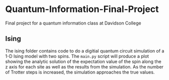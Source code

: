 # Quantum-Information-Final-Project
Final project for a quantum information class at Davidson College

## Ising
The ising folder contains code to do a digitial quantum circuit simulation of a 1-D Ising model with two spins. 
The ```main.py``` script will produce a plot showing the analytic solution of the expectation value of
the spin along the z axis for each site as well as the results from the simulation. As the number of
Trotter steps is increased, the simulation approaches the true values.
